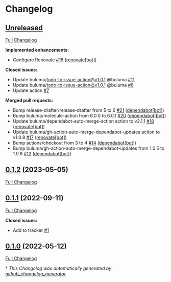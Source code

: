 # Changelog

## [Unreleased](https://github.com/buluma/ansible-role-azure_cli/tree/HEAD)

[Full Changelog](https://github.com/buluma/ansible-role-azure_cli/compare/0.1.2...HEAD)

**Implemented enhancements:**

- Configure Renovate [\#16](https://github.com/buluma/ansible-role-azure_cli/pull/16) ([renovate[bot]](https://github.com/apps/renovate))

**Closed issues:**

- Update buluma/todo-to-issue-action@v1.0.1 @buluma [\#11](https://github.com/buluma/ansible-role-azure_cli/issues/11)
- Update buluma/todo-to-issue-action@v1.0.1 @buluma [\#8](https://github.com/buluma/ansible-role-azure_cli/issues/8)
- Update action [\#7](https://github.com/buluma/ansible-role-azure_cli/issues/7)

**Merged pull requests:**

- Bump release-drafter/release-drafter from 5 to 6 [\#21](https://github.com/buluma/ansible-role-azure_cli/pull/21) ([dependabot[bot]](https://github.com/apps/dependabot))
- Bump buluma/molecule-action from 6.0.0 to 6.0.1 [\#20](https://github.com/buluma/ansible-role-azure_cli/pull/20) ([dependabot[bot]](https://github.com/apps/dependabot))
- Update buluma/dependabot-auto-merge-action action to v2.1.1 [\#18](https://github.com/buluma/ansible-role-azure_cli/pull/18) ([renovate[bot]](https://github.com/apps/renovate))
- Update buluma/gh-action-auto-merge-dependabot-updates action to v1.0.8 [\#17](https://github.com/buluma/ansible-role-azure_cli/pull/17) ([renovate[bot]](https://github.com/apps/renovate))
- Bump actions/checkout from 3 to 4 [\#14](https://github.com/buluma/ansible-role-azure_cli/pull/14) ([dependabot[bot]](https://github.com/apps/dependabot))
- Bump buluma/gh-action-auto-merge-dependabot-updates from 1.0.5 to 1.0.8 [\#12](https://github.com/buluma/ansible-role-azure_cli/pull/12) ([dependabot[bot]](https://github.com/apps/dependabot))

## [0.1.2](https://github.com/buluma/ansible-role-azure_cli/tree/0.1.2) (2023-05-05)

[Full Changelog](https://github.com/buluma/ansible-role-azure_cli/compare/0.1.1...0.1.2)

## [0.1.1](https://github.com/buluma/ansible-role-azure_cli/tree/0.1.1) (2022-09-11)

[Full Changelog](https://github.com/buluma/ansible-role-azure_cli/compare/0.1.0...0.1.1)

**Closed issues:**

- Add to tracker [\#1](https://github.com/buluma/ansible-role-azure_cli/issues/1)

## [0.1.0](https://github.com/buluma/ansible-role-azure_cli/tree/0.1.0) (2022-05-12)

[Full Changelog](https://github.com/buluma/ansible-role-azure_cli/compare/bc37e9a4087435fd6204c7b7880831f3cc1b0929...0.1.0)



\* *This Changelog was automatically generated by [github_changelog_generator](https://github.com/github-changelog-generator/github-changelog-generator)*
